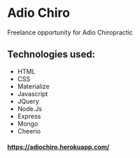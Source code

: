 # Adio Chiro


Freelance opportunity for Adio Chiropractic

## Technologies used:
* HTML
* CSS
* Materialize
* Javascript
* JQuery
* Node.Js
* Express
* Mongo
* Cheerio


#### https://adiochiro.herokuapp.com/